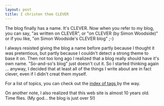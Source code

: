 ```yaml
---
layout: post
title: I christen thee CLEVER 
---
```



The blog finally has a name. It's CLEVER. Now when you refer to my blog, you can say, "as written on CLEVER", or "on CLEVER (by Simon Woodside)" or if you like, "on Simon Woodside's CLEVER blog" ;-) 

I always resisted giving the blog a name before partly because I thought it was pretentious, but partly because I couldn't detect a strong theme to base it on. Then not too long ago I realized that a blog really should have it's own name. "So-and-so's blog" just doesn't cut it. So I started thinking again ... anyway, I decided that at least all of the things I write about are in fact clever, even if I didn't creat them myself. 

For a list of topics, you can check out the <a href="/weblog/tag/">index of tags </a>by the way. 

On another note, I also realized that this web site is almost 10 years old. Time flies. (My god... the blog is just over 5!)
